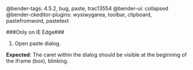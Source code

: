 @bender-tags: 4.5.2, bug, paste, trac13554
@bender-ui: collapsed
@bender-ckeditor-plugins: wysiwygarea, toolbar, clipboard, pastefromword, pastetext

###Only on IE Edge###

1. Open paste dialog.

**Expected**: The caret within the dialog should be visible at the beginning of the iframe (box), blinking.
